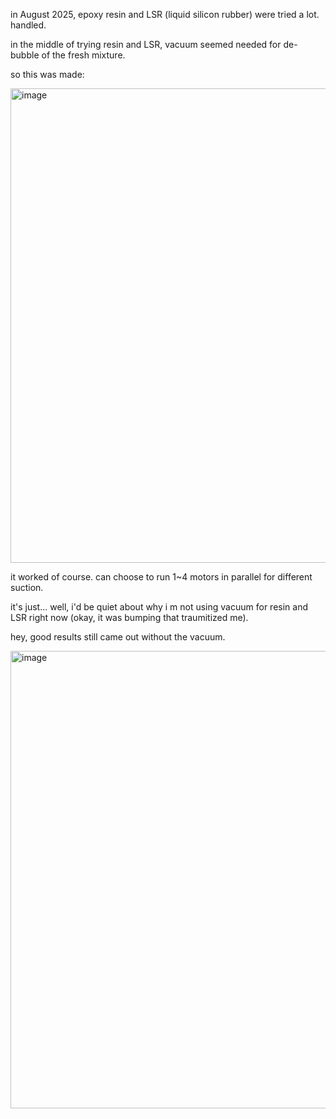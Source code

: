 
in August 2025, epoxy resin and LSR (liquid silicon rubber) were tried a lot. handled. 

in the middle of trying resin and LSR, vacuum seemed needed for de-bubble of the fresh mixture. 

so this was made:

<img width="892" height="759" alt="image" src="https://github.com/user-attachments/assets/9dfaaa29-ed26-4745-b245-7522fd9bcf55" />


it worked of course. can choose to run 1~4 motors in parallel for different suction. 



it's just... well, i'd be quiet about why i m not using vacuum for resin and LSR right now (okay, it was bumping that traumitized me). 

hey, good results still came out without the vacuum. 

<img width="979" height="732" alt="image" src="https://github.com/user-attachments/assets/02acfdda-324f-4b44-abcd-09be573cc00c" />

